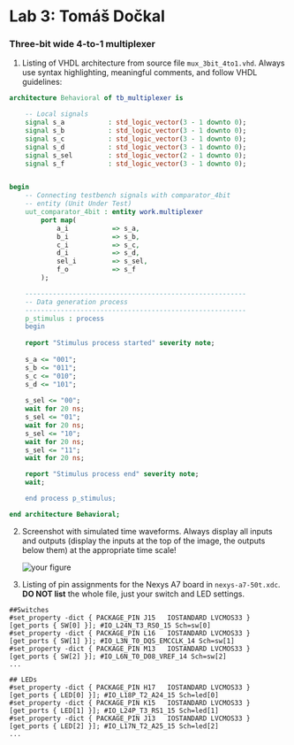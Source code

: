 # Lab 3: Tomáš Dočkal

### Three-bit wide 4-to-1 multiplexer

1. Listing of VHDL architecture from source file `mux_3bit_4to1.vhd`. Always use syntax highlighting, meaningful comments, and follow VHDL guidelines:

```vhdl
architecture Behavioral of tb_multiplexer is

    -- Local signals
    signal s_a           : std_logic_vector(3 - 1 downto 0);
    signal s_b           : std_logic_vector(3 - 1 downto 0);
    signal s_c           : std_logic_vector(3 - 1 downto 0);
    signal s_d           : std_logic_vector(3 - 1 downto 0);
    signal s_sel         : std_logic_vector(2 - 1 downto 0);
    signal s_f           : std_logic_vector(3 - 1 downto 0);


begin
    -- Connecting testbench signals with comparator_4bit
    -- entity (Unit Under Test)
    uut_comparator_4bit : entity work.multiplexer
        port map(
            a_i           => s_a,
            b_i           => s_b,
            c_i           => s_c,
            d_i           => s_d,
            sel_i         => s_sel,
            f_o 		  => s_f
        );

    --------------------------------------------------------
    -- Data generation process
    --------------------------------------------------------
    p_stimulus : process
    begin
    
    report "Stimulus process started" severity note;
        
	s_a <= "001"; 
    s_b <= "011";
    s_c <= "010";
    s_d <= "101";
    
    s_sel <= "00";
	wait for 20 ns;
    s_sel <= "01";
	wait for 20 ns;
    s_sel <= "10";
	wait for 20 ns;
    s_sel <= "11";
	wait for 20 ns;

	report "Stimulus process end" severity note;
    wait;

    end process p_stimulus;

end architecture Behavioral;
```

2. Screenshot with simulated time waveforms. Always display all inputs and outputs (display the inputs at the top of the image, the outputs below them) at the appropriate time scale!

   ![your figure]()

3. Listing of pin assignments for the Nexys A7 board in `nexys-a7-50t.xdc`. **DO NOT list** the whole file, just your switch and LED settings.

```shell
##Switches
#set_property -dict { PACKAGE_PIN J15   IOSTANDARD LVCMOS33 } [get_ports { SW[0] }]; #IO_L24N_T3_RS0_15 Sch=sw[0]
#set_property -dict { PACKAGE_PIN L16   IOSTANDARD LVCMOS33 } [get_ports { SW[1] }]; #IO_L3N_T0_DQS_EMCCLK_14 Sch=sw[1]
#set_property -dict { PACKAGE_PIN M13   IOSTANDARD LVCMOS33 } [get_ports { SW[2] }]; #IO_L6N_T0_D08_VREF_14 Sch=sw[2]
...

## LEDs
#set_property -dict { PACKAGE_PIN H17   IOSTANDARD LVCMOS33 } [get_ports { LED[0] }]; #IO_L18P_T2_A24_15 Sch=led[0]
#set_property -dict { PACKAGE_PIN K15   IOSTANDARD LVCMOS33 } [get_ports { LED[1] }]; #IO_L24P_T3_RS1_15 Sch=led[1]
#set_property -dict { PACKAGE_PIN J13   IOSTANDARD LVCMOS33 } [get_ports { LED[2] }]; #IO_L17N_T2_A25_15 Sch=led[2]
...
```
